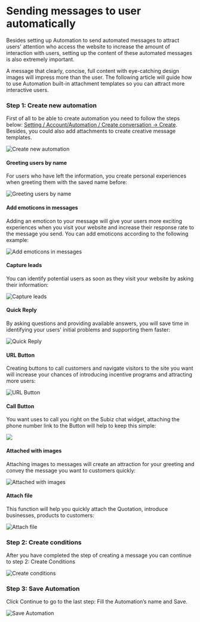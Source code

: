 # Sending messages to user automatically

Besides setting up Automation to send automated messages to attract users' attention who access the website to increase the amount of interaction with users, setting up the content of these automated messages is also extremely important. 

A message that clearly, concise, full content with eye-catching design images will impress more than the user. The following article will guide how to use Automation built-in attachment templates so you can attract more interactive users.

### Step 1: Create new automation 

First of all to be able to create automation you need to follow the steps below: [Setting / Account/Automation / Create conversation -&gt; Create](https://app.subiz.com/settings/automations/add-conversation).  
Besides, you could also add attachments to create creative message templates. 

![Create new automation](../../../.gitbook/assets/tao-automation.png)

#### Greeting users by name 

For users who have left the information, you create personal experiences when greeting them with the saved name before:

![Greeting users by name ](../../../.gitbook/assets/chao-khach-hang-bang-ten%20%281%29.png)

#### Add emoticons in messages 

Adding an emoticon to your message will give your users more exciting experiences when you visit your website and increase their response rate to the message you send. You can add emoticons according to the following example:

![Add emoticons in messages ](../../../.gitbook/assets/them-icon-vao-tin-nhan.png)

#### Capture leads 

You can identify potential users as soon as they visit your website by asking their information:

![Capture leads ](../../../.gitbook/assets/sendcaptureleads_en.png)

#### Quick Reply 

By asking questions and providing available answers, you will save time in identifying your users' initial problems and supporting them faster:

![Quick Reply ](../../../.gitbook/assets/cau-hoi-nhanh.png)

#### URL Button 

Creating buttons to call customers and navigate visitors to the site you want will increase your chances of introducing incentive programs and attracting more users:

![URL Button ](../../../.gitbook/assets/gan-link-automation.png)

#### Call Button 

You want uses to call you right on the Subiz chat widget, attaching the phone number link to the Button will help to keep this simple:

![](../../../.gitbook/assets/callbutton_en.jpg)

#### Attached with images 

Attaching images to messages will create an attraction for your greeting and convey the message you want to customers quickly:

![Attached with images ](../../../.gitbook/assets/them-anh.png)

#### Attach file 

This function will help you quickly attach the Quotation, introduce businesses, products to customers: 

![Attach file ](../../../.gitbook/assets/dinh-kem-tep.png)

### Step 2: Create conditions 

After you have completed the step of creating a message you can continue to step 2: Create Conditions

![Create conditions](../../../.gitbook/assets/tao-dk-automation.png)

### Step 3: Save Automation 

Click Continue to go to the last step: Fill the Automation’s name and Save.

![Save Automation](../../../.gitbook/assets/luu-automation.png)







